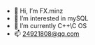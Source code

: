 - 👋 Hi, I’m FX.minz
- 👀 I’m interested in mySQL
- 🌱 I’m currently C++\C OS
- 📫 24921808@qq.com

<!---
xyh24921808/xyh24921808 is a ✨ special ✨ repository because its `README.md` (this file) appears on your GitHub profile.
You can click the Preview link to take a look at your changes.
--->

